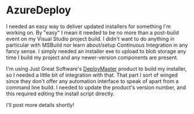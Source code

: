 # AzureDeploy

I needed an easy way to deliver updated installers for something I'm working on. By "easy" I mean it needed to be no more than a post-build event on my Visual Studio project build. I didn't want to do anything in particular with MSBuild nor learn about/setup Continuous Integration in any fancy sense. I simply needed an installer exe to upload to blob storage any time I build my project and any newer-version components are present.

I'm using Just Great Software's [DeployMaster](https://www.deploymaster.com/) product to build my installer, so I needed a little bit of integration with that. That part I sort of winged since they don't offer any automation interface to speak of apart from a command line build. I needed to update the product's version number, and this required editing the install script directly.

I'll post more details shortly!
